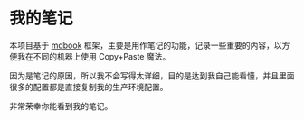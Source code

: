 # 我的笔记

本项目基于 [mdbook](https://github.com/rust-lang/mdBook) 框架，主要是用作笔记的功能，记录一些重要的内容，以方便我在不同的机器上使用 Copy+Paste 魔法。

因为是笔记的原因，所以我不会写得太详细，目的是达到我自己能看懂，并且里面很多的配置都是直接复制我的生产环境配置。

非常荣幸你能看到我的笔记。
